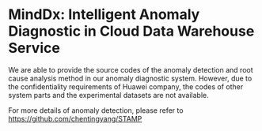 # MindDx: Intelligent Anomaly Diagnostic in Cloud Data Warehouse Service 

We are able to provide the source codes of the anomaly detection and root cause analysis method in our anomaly diagnostic system.  However, due to the confidentiality requirements of Huawei company, the codes of other system parts and the experimental datasets are not available.

For more details of anomaly detection, please refer to https://github.com/chentingyang/STAMP
